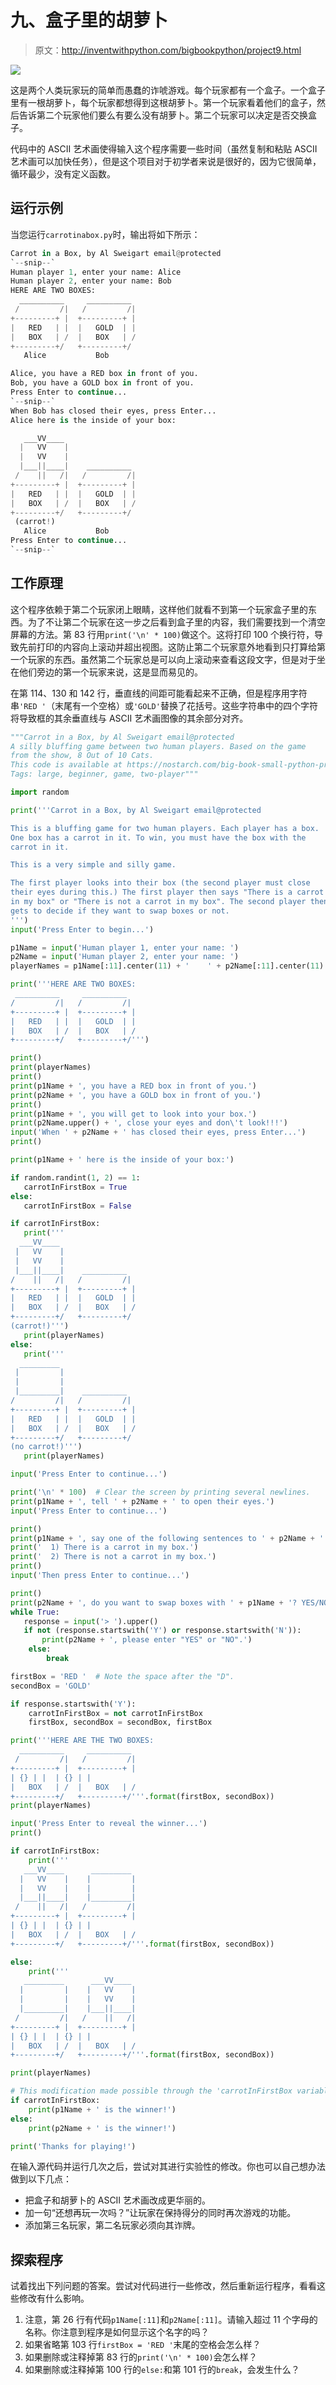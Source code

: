 # 九、盒子里的胡萝卜

> 原文：<http://inventwithpython.com/bigbookpython/project9.html>

![](img/9d995d63aaead72cad01120081eb8f75.png)

这是两个人类玩家玩的简单而愚蠢的诈唬游戏。每个玩家都有一个盒子。一个盒子里有一根胡萝卜，每个玩家都想得到这根胡萝卜。第一个玩家看着他们的盒子，然后告诉第二个玩家他们要么有要么没有胡萝卜。第二个玩家可以决定是否交换盒子。

代码中的 ASCII 艺术画使得输入这个程序需要一些时间（虽然复制和粘贴 ASCII 艺术画可以加快任务），但是这个项目对于初学者来说是很好的，因为它很简单，循环最少，没有定义函数。

## 运行示例

当您运行`carrotinabox.py`时，输出将如下所示：

```py
Carrot in a Box, by Al Sweigart email@protected
`--snip--`
Human player 1, enter your name: Alice
Human player 2, enter your name: Bob
HERE ARE TWO BOXES:
  __________     __________
 /         /|   /         /|
+---------+ |  +---------+ |
|   RED   | |  |   GOLD  | |
|   BOX   | /  |   BOX   | /
+---------+/   +---------+/
   Alice           Bob

Alice, you have a RED box in front of you.
Bob, you have a GOLD box in front of you.
Press Enter to continue...
`--snip--`
When Bob has closed their eyes, press Enter...
Alice here is the inside of your box:

   ___VV____
  |   VV    |
  |   VV    |
  |___||____|    __________
 /    ||   /|   /         /|
+---------+ |  +---------+ |
|   RED   | |  |   GOLD  | |
|   BOX   | /  |   BOX   | /
+---------+/   +---------+/
 (carrot!)
   Alice           Bob
Press Enter to continue...
`--snip--`
```

## 工作原理

这个程序依赖于第二个玩家闭上眼睛，这样他们就看不到第一个玩家盒子里的东西。为了不让第二个玩家在这一步之后看到盒子里的内容，我们需要找到一个清空屏幕的方法。第 83 行用`print('\n' * 100)`做这个。这将打印 100 个换行符，导致先前打印的内容向上滚动并超出视图。这防止第二个玩家意外地看到只打算给第一个玩家的东西。虽然第二个玩家总是可以向上滚动来查看这段文字，但是对于坐在他们旁边的第一个玩家来说，这是显而易见的。

在第 114、130 和 142 行，垂直线的间距可能看起来不正确，但是程序用字符串`'RED '`（末尾有一个空格）或`'GOLD'`替换了花括号。这些字符串中的四个字符将导致框的其余垂直线与 ASCII 艺术画图像的其余部分对齐。

```py
"""Carrot in a Box, by Al Sweigart email@protected
A silly bluffing game between two human players. Based on the game
from the show, 8 Out of 10 Cats.
This code is available at https://nostarch.com/big-book-small-python-programming
Tags: large, beginner, game, two-player"""

import random

print('''Carrot in a Box, by Al Sweigart email@protected

This is a bluffing game for two human players. Each player has a box.
One box has a carrot in it. To win, you must have the box with the
carrot in it.

This is a very simple and silly game.

The first player looks into their box (the second player must close
their eyes during this.) The first player then says "There is a carrot
in my box" or "There is not a carrot in my box". The second player then
gets to decide if they want to swap boxes or not.
''')
input('Press Enter to begin...')

p1Name = input('Human player 1, enter your name: ')
p2Name = input('Human player 2, enter your name: ')
playerNames = p1Name[:11].center(11) + '    ' + p2Name[:11].center(11)

print('''HERE ARE TWO BOXES:
 __________     __________
/         /|   /         /|
+---------+ |  +---------+ |
|   RED   | |  |   GOLD  | |
|   BOX   | /  |   BOX   | /
+---------+/   +---------+/''')

print()
print(playerNames)
print()
print(p1Name + ', you have a RED box in front of you.')
print(p2Name + ', you have a GOLD box in front of you.')
print()
print(p1Name + ', you will get to look into your box.')
print(p2Name.upper() + ', close your eyes and don\'t look!!!')
input('When ' + p2Name + ' has closed their eyes, press Enter...')
print()

print(p1Name + ' here is the inside of your box:')

if random.randint(1, 2) == 1:
   carrotInFirstBox = True
else:
   carrotInFirstBox = False

if carrotInFirstBox:
   print('''
  ___VV____
 |   VV    |
 |   VV    |
 |___||____|    __________
/    ||   /|   /         /|
+---------+ |  +---------+ |
|   RED   | |  |   GOLD  | |
|   BOX   | /  |   BOX   | /
+---------+/   +---------+/
(carrot!)''')
   print(playerNames)
else:
   print('''
  _________
 |         |
 |         |
 |_________|    __________
/         /|   /         /|
+---------+ |  +---------+ |
|   RED   | |  |   GOLD  | |
|   BOX   | /  |   BOX   | /
+---------+/   +---------+/
(no carrot!)''')
   print(playerNames)

input('Press Enter to continue...')

print('\n' * 100)  # Clear the screen by printing several newlines.
print(p1Name + ', tell ' + p2Name + ' to open their eyes.')
input('Press Enter to continue...')

print()
print(p1Name + ', say one of the following sentences to ' + p2Name + '.')
print('  1) There is a carrot in my box.')
print('  2) There is not a carrot in my box.')
print()
input('Then press Enter to continue...')

print()
print(p2Name + ', do you want to swap boxes with ' + p1Name + '? YES/NO')
while True:
   response = input('> ').upper()
   if not (response.startswith('Y') or response.startswith('N')):
       print(p2Name + ', please enter "YES" or "NO".')
    else:
        break

firstBox = 'RED '  # Note the space after the "D".
secondBox = 'GOLD'

if response.startswith('Y'):
    carrotInFirstBox = not carrotInFirstBox
    firstBox, secondBox = secondBox, firstBox

print('''HERE ARE THE TWO BOXES:
  __________     __________
 /         /|   /         /|
+---------+ |  +---------+ |
| {} | |  | {} | |
|   BOX   | /  |   BOX   | /
+---------+/   +---------+/'''.format(firstBox, secondBox))
print(playerNames)

input('Press Enter to reveal the winner...')
print()

if carrotInFirstBox:
    print('''
   ___VV____      _________
  |   VV    |    |         |
  |   VV    |    |         |
  |___||____|    |_________|
 /    ||   /|   /         /|
+---------+ |  +---------+ |
| {} | |  | {} | |
|   BOX   | /  |   BOX   | /
+---------+/   +---------+/'''.format(firstBox, secondBox))

else:
    print('''
   _________      ___VV____
  |         |    |   VV    |
  |         |    |   VV    |
  |_________|    |___||____|
 /         /|   /    ||   /|
+---------+ |  +---------+ |
| {} | |  | {} | |
|   BOX   | /  |   BOX   | /
+---------+/   +---------+/'''.format(firstBox, secondBox))

print(playerNames)

# This modification made possible through the 'carrotInFirstBox variable
if carrotInFirstBox:
    print(p1Name + ' is the winner!')
else:
    print(p2Name + ' is the winner!')

print('Thanks for playing!') 
```

在输入源代码并运行几次之后，尝试对其进行实验性的修改。你也可以自己想办法做到以下几点：

*   把盒子和胡萝卜的 ASCII 艺术画改成更华丽的。
*   加一句“还想再玩一次吗？”让玩家在保持得分的同时再次游戏的功能。
*   添加第三名玩家，第二名玩家必须向其诈牌。

## 探索程序

试着找出下列问题的答案。尝试对代码进行一些修改，然后重新运行程序，看看这些修改有什么影响。

1.  注意，第 26 行有代码`p1Name[:11]`和`p2Name[:11]`。请输入超过 11 个字母的名称。你注意到程序是如何显示这个名字的吗？
2.  如果省略第 103 行`firstBox = 'RED '`末尾的空格会怎么样？
3.  如果删除或注释掉第 83 行的`print('\n' * 100)`会怎么样？
4.  如果删除或注释掉第 100 行的`else:`和第 101 行的`break`，会发生什么？
